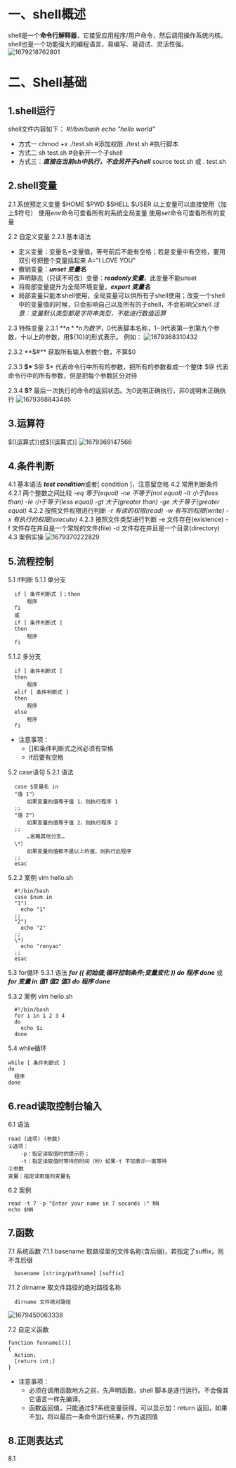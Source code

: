 # 一、shell概述

shell是一个**命令行解释器**，它接受应用程序/用户命令，然后调用操作系统内核。
shell也是一个功能强大的编程语言，易编写、易调试、灵活性强。
![1679218762801](image/Shell学习笔记/1679218762801.png)

# 二、Shell基础

## 1.shell运行

shell文件内容如下：
*#!/bin/bash*
*echo "hello world"*

- 方式一
  chmod +x ./test.sh      #添加权限
  ./test.sh               #执行脚本
- 方式二
  sh test.sh            #会新开一个子shell
- 方式三：***直接在当前sh中执行，不会另开子shell***
  source test.sh
  或
  . test.sh

## 2.shell变量

2.1 系统预定义变量
\$HOME  \$PWD   \$SHELL   \$USER   以上变量可以直接使用（加上$符号）
使用*env*命令可查看所有的系统全局变量
使用*set*命令可查看所有的变量

2.2 自定义变量
  2.2.1 基本语法

- 定义变量：变量名=变量值，等号前后不能有空格；若是变量中有空格，要用双引号把整个变量括起来 A="I LOVE YOU"
- 撤销变量：***unset 变量名***
- 声明静态（只读不可改）变量：***readonly变量***，此变量不能unset
- 将局部变量提升为全局环境变量，***export 变量名***
- 局部变量只能本shell使用，全局变量可以供所有子shell使用；改变一个shell中的变量值的时候，只会影响自己以及所有的子shell，不会影响父shell
  *注意：变量默认类型都是字符串类型，不能进行数值运算*

2.3 特殊变量
  2.3.1 **$n**
  n为数字，$0代表脚本名称，$1-$9代表第一到第九个参数，十以上的参数，用\${10}的形式表示。
  例如：
  ![1679368310432](image/Shell学习笔记/1679368310432.png)

  2.3.2 **$#**
  获取所有输入参数个数，不算$0

  2.3.3 **$\*** \$@
  $* 代表命令行中所有的参数，把所有的参数看成一个整体
  $@ 代表命令行中的所有参数，但是把每个参数区分对待

  2.3.4 **$?**
  最后一次执行的命令的返回状态。为0说明正确执行，非0说明未正确执行
  ![1679368843485](image/Shell学习笔记/1679368843485.png)

## 3.运算符

\$((运算式))或$\[(运算式)]
![1679369147566](image/Shell学习笔记/1679369147566.png)

## 4.条件判断

4.1 基本语法
***test condition***或者[ condition ]，注意留空格
4.2 常用判断条件
  4.2.1 两个整数之间比较
  *-eq 等于(equal)*
  *-ne 不等于(not equal)*
  *-lt 小于(less than)*
  *-le 小于等于(less equal)*
  *-gt 大于(greater than)*
  *-ge 大于等于(greater equal)*
  4.2.2 按照文件权限进行判断
  *-r 有读的权限(read)*
  *-w 有写的权限(write)*
  *-x 有执行的权限(execute)*
  4.2.3 按照文件类型进行判断
  -e 文件存在(existence)
  -f 文件存在并且是一个常规的文件(file)
  -d 文件存在并且是一个目录(directory)
4.3 案例实操
![1679370222829](image/Shell学习笔记/1679370222829.png)

## 5.流程控制

5.1 if判断
  5.1.1 单分支

```shell
  if [ 条件判断式 ]；then
      程序
  fi
  或
  if [ 条件判断式 ]
  then
      程序
  fi
```

  5.1.2 多分支

```
  if [ 条件判断式 ]
  then
      程序
  elif [ 条件判断式 ]
  then
      程序
  else
      程序
  fi
```

- 注意事项：
  - []和条件判断式之间必须有空格
  - if后要有空格

5.2 case语句
  5.2.1 语法

```
  case $变量名 in
  "值 1"）
      如果变量的值等于值 1，则执行程序 1
  ;;
  "值 2"）
      如果变量的值等于值 2，则执行程序 2
  ;;
      …省略其他分支…
  \*）
      如果变量的值都不是以上的值，则执行此程序
  ;;
  esac
```

  5.2.2 案例 vim hello.sh

```
  #!/bin/bash
  case $num in
  "1")
    echo "1"
  ;;
  "2")
    echo "2"
  ;;
  \*)
    echo "renyao"
  ;;
  esac
```

5.3 for循环
  5.3.1 语法
  ***for (( 初始值;循环控制条件;变量变化 ))
  do
    程序
  done***
  或
  ***for 变量 in 值1 值2 值3
  do
    程序
  done***

  5.3.2 案例 vim hello.sh

```
  #!/bin/bash
  for i in 1 2 3 4
  do
    echo $i
  done
```

5.4 while循环

```
while [ 条件判断式 ]
do
  程序
done
```

## 6.read读取控制台输入

6.1 语法

```
read (选项) (参数)
①选项：
    -p：指定读取值时的提示符；
    -t：指定读取值时等待的时间（秒）如果-t 不加表示一直等待
②参数
变量：指定读取值的变量名
```

6.2 案例

```
read -t 7 -p "Enter your name in 7 seconds :" NN
echo $NN
```

## 7.函数

7.1 系统函数
  7.1.1 basename
  取路径里的文件名称(含后缀)，若指定了suffix，则不含后缀

```shell
  basename [string/pathname] [suffix]
```

  7.1.2 dirname
  取文件路径的绝对路径名称

```shell
  dirname 文件绝对路径
```

![1679450063338](image/Shell学习笔记/1679450063338.png)

7.2 自定义函数

```shell
function funname[()]
{
  Action;
  [return int;]
}
```

- 注意事项：
  - 必须在调用函数地方之前，先声明函数，shell 脚本是逐行运行。不会像其它语言一样先编译。
  - 函数返回值，只能通过$?系统变量获得，可以显示加：return 返回，如果不加，将以最后一条命令运行结果，作为返回值

## 8.正则表达式
8.1